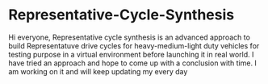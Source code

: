 # Representative-Cycle-Synthesis
Hi everyone, Representative cycle synthesis is an advanced approach to build Representatuve drive cycles for heavy-medium-light duty vehicles for testing purpose in a virtual environment before launching it in real world. I have tried an approach and hope to come up with a conclusion with time. I am working on it and will keep updating my every day
